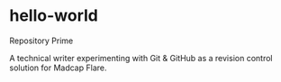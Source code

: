 # hello-world
Repository Prime

A technical writer experimenting with Git & GitHub as a revision control solution for Madcap Flare.
